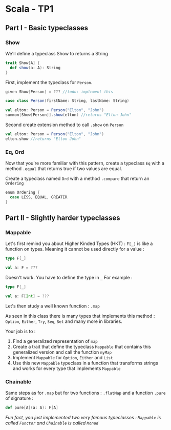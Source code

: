 # Scala - TP1

## Part I - Basic typeclasses

### Show

We'll define a typeclass Show to returns a String

```scala
trait Show[A] {
  def show(a: A): String
}
```

First, implement the typeclass for `Person`.

```scala 3
given Show[Person] = ??? //todo: implement this

case class Person(firstName: String, lastName: String)

val elton: Person = Person("Elton", "John")
summon[Show[Person]].show(elton) //returns "Elton John"
```

Second create extension method to call `.show` on `Person`

```scala
val elton: Person = Person("Elton", "John")
elton.show //returns "Elton John"
```

### Eq, Ord

Now that you're more familiar with this pattern, create a typeclass `Eq` with a method `.equal` that returns true if two values are equal.

Create a typeclass named `Ord` with a method `.compare` that return an `Ordering`
```scala 3
enum Ordering {
  case LESS, EQUAL, GREATER
}
```

## Part II - Slightly harder typeclasses

### Mappable 

Let's first remind you about Higher Kinded Types (HKT) : `F[_]` is like a function on types. 
Meaning it cannot be used directly for a value : 
```scala 3
type F[_]

val a: F = ???
```
Doesn't work. You have to define the type in `_`
For example :

```scala 3
type F[_]

val a: F[Int] = ???
```

Let's then study a well known function : `.map`

As seen in this class there is many types that implements this method : `Option`, `Either`, `Try`, `Seq`, `Set` and many more in libraries.

Your job is to :
1. Find a generalized representation of `map`
2. Create a trait that define the typeclass `Mappable` that contains this generalized version and call the function `myMap`
3. Implement `Mappable` for `Option`, `Either` and `List`
4. Use this new `Mappable` typeclass in a function that transforms strings and works for every type that implements `Mappable`

### Chainable

Same steps as for `.map` but for two functions : `.flatMap` and a function `.pure` of signature : 
```scala 3
def pure[A](a: A): F[A]
```

*Fun fact, you just implemented two very famous typeclasses : `Mappable` is called `Functor` and `Chainable` is called `Monad`*